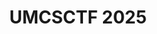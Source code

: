 ---
title: UMCSCTF 2025
description: A collection of writeups for UMCS CTF challenges.
image: /img/UMCTF-2025.jpg

# Badge style
style:
    background: "#2a9d8f"
    color: "#fff"
---